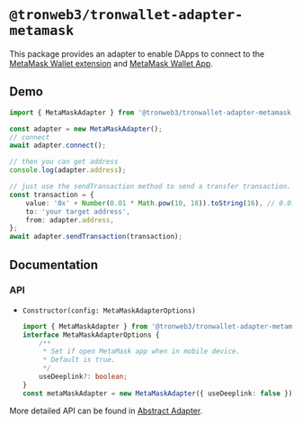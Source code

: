 # `@tronweb3/tronwallet-adapter-metamask`

This package provides an adapter to enable DApps to connect to the [MetaMask Wallet extension](https://chrome.google.com/webstore/detail/metamask/nkbihfbeogaeaoehlefnkodbefgpgknn) and [MetaMask Wallet App](https://metamask.io/).

## Demo

```typescript
import { MetaMaskAdapter } from '@tronweb3/tronwallet-adapter-metamask';

const adapter = new MetaMaskAdapter();
// connect
await adapter.connect();

// then you can get address
console.log(adapter.address);

// just use the sendTransaction method to send a transfer transaction.
const transaction = {
    value: '0x' + Number(0.01 * Math.pow(10, 18)).toString(16), // 0.01 is 0.01ETH
    to: 'your target address',
    from: adapter.address,
};
await adapter.sendTransaction(transaction);
```

## Documentation

### API

-   `Constructor(config: MetaMaskAdapterOptions)`

    ```typescript
    import { MetaMaskAdapter } from '@tronweb3/tronwallet-adapter-metamask';
    interface MetaMaskAdapterOptions {
        /**
         * Set if open MetaMask app when in mobile device.
         * Default is true.
         */
        useDeeplink?: boolean;
    }
    const metaMaskAdapter = new MetaMaskAdapter({ useDeeplink: false });
    ```

More detailed API can be found in [Abstract Adapter](https://github.com/tronweb3/tronwallet-adapter/blob/main/packages/adapters/abstract-adapter-evm/README.md).
